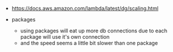 - https://docs.aws.amazon.com/lambda/latest/dg/scaling.html

- packages
  - using packages will eat up more db connections due to each package will use it's own connection
  - and the speed seems a little bit slower than one package
